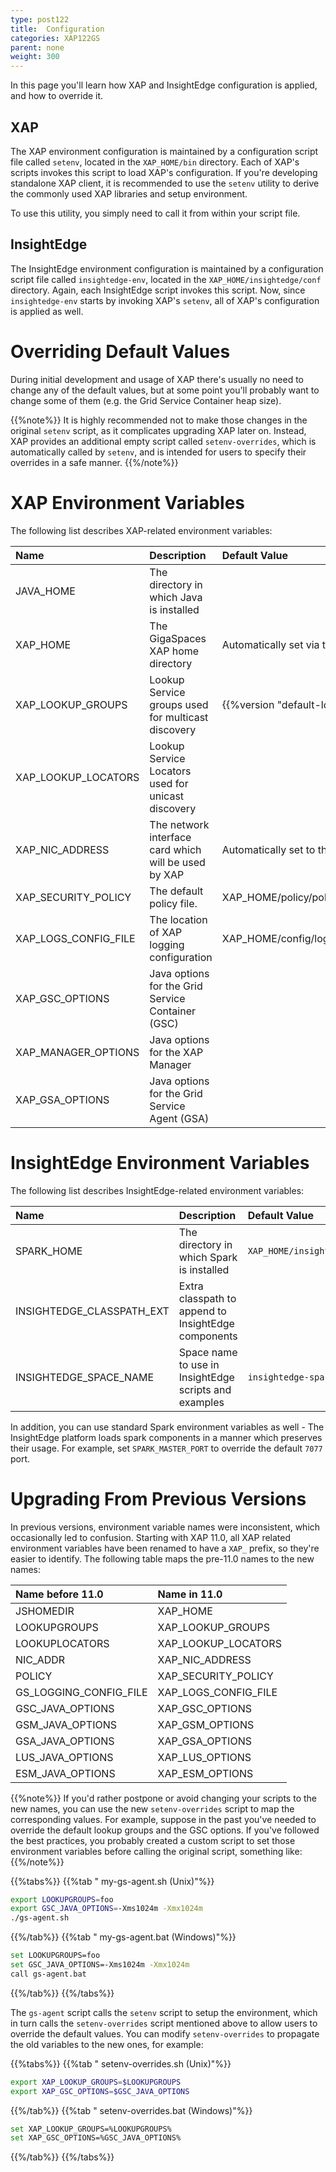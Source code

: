 ```yaml
---
type: post122
title:  Configuration
categories: XAP122GS
parent: none
weight: 300
---
```



In this page you'll learn how XAP and InsightEdge configuration is applied, and how to override it.

## XAP

The XAP environment configuration is maintained by a configuration script file called `setenv`, located in the `XAP_HOME/bin` directory. Each of XAP's scripts invokes this script to load XAP's configuration. If you're developing standalone XAP client, it is recommended to use the `setenv` utility to derive the commonly used XAP libraries and setup environment. 

To use this utility, you simply need to call it from within your script file.

## InsightEdge

The InsightEdge environment configuration is maintained by a configuration script file called `insightedge-env`, located in the `XAP_HOME/insightedge/conf` directory. Again, each InsightEdge script invokes this script. Now, since `insightedge-env` starts by invoking XAP's `setenv`, all of XAP's configuration is applied as well.

# Overriding Default Values

During initial development and usage of XAP there's usually no need to change any of the default values, but at some point you'll probably want to change some of them (e.g. the Grid Service Container heap size). 

{{%note%}}
It is highly recommended not to make those changes in the original `setenv` script, as it complicates upgrading XAP later on. Instead, XAP provides an additional empty script called `setenv-overrides`, which is automatically called by `setenv`, and is intended for users to specify their overrides in a safe manner.
{{%/note%}}

# XAP Environment Variables

The following list describes XAP-related environment variables:

|Name                   |Description                                           |Default Value|
|:----------------------|:-----------------------------------------------------|:------------|
|  JAVA_HOME            | The directory in which Java is installed             | |
|  XAP_HOME             | The GigaSpaces XAP home directory                    | Automatically set via the folder structure |
|  XAP_LOOKUP_GROUPS    | Lookup Service groups used for multicast discovery   | {{%version "default-lookup-group"%}} |
|  XAP_LOOKUP_LOCATORS  | Lookup Service Locators used for unicast discovery   | |
|  XAP_NIC_ADDRESS      | The network interface card which will be used by XAP | Automatically set to the host name |
|  XAP_SECURITY_POLICY  | The default policy file.|XAP_HOME/policy/policy.all  | |
|  XAP_LOGS_CONFIG_FILE | The location of XAP logging configuration            | XAP_HOME/config/log/xap_logging.properties |
|  XAP_GSC_OPTIONS      | Java options for the Grid Service Container (GSC)    | |
|  XAP_MANAGER_OPTIONS  | Java options for the XAP Manager                     | |
|  XAP_GSA_OPTIONS      | Java options for the Grid Service Agent (GSA)        | |

# InsightEdge Environment Variables

The following list describes InsightEdge-related environment variables:

|Name                       |Description                                            |Default Value|
|:--------------------------|:------------------------------------------------------|:------------|
| SPARK_HOME                | The directory in which Spark is installed             | `XAP_HOME/insightedge` |
| INSIGHTEDGE_CLASSPATH_EXT | Extra classpath to append to InsightEdge components   | |
| INSIGHTEDGE_SPACE_NAME    | Space name to use in InsightEdge scripts and examples | `insightedge-space`    |

In addition, you can use standard Spark environment variables as well - The InsightEdge platform loads spark components in a manner which preserves their usage. For example, set `SPARK_MASTER_PORT` to override the default `7077` port.

# Upgrading From Previous Versions

In previous versions, environment variable names were inconsistent, which occasionally led to confusion. Starting with XAP 11.0, all XAP related environment variables have been renamed to have a `XAP_` prefix, so they're easier to identify. The following table maps the pre-11.0 names to the new names:

|Name before 11.0|Name in 11.0|
|:---|:----------|
|  JSHOMEDIR  |  XAP_HOME  |
|  LOOKUPGROUPS  |  XAP_LOOKUP_GROUPS  |
|  LOOKUPLOCATORS  |  XAP_LOOKUP_LOCATORS  |
|  NIC_ADDR  |  XAP_NIC_ADDRESS  |
|  POLICY  |  XAP_SECURITY_POLICY  |
|  GS_LOGGING_CONFIG_FILE  |  XAP_LOGS_CONFIG_FILE  |
|  GSC_JAVA_OPTIONS  |  XAP_GSC_OPTIONS  |
|  GSM_JAVA_OPTIONS  |  XAP_GSM_OPTIONS  |
|  GSA_JAVA_OPTIONS  |  XAP_GSA_OPTIONS  |
|  LUS_JAVA_OPTIONS  |  XAP_LUS_OPTIONS  |
|  ESM_JAVA_OPTIONS  |  XAP_ESM_OPTIONS  |

{{%note%}}
 If you'd rather postpone or avoid changing your scripts to the new names, you can use the new `setenv-overrides` script to map the corresponding values. For example, suppose in the past you've needed to override the default lookup groups and the GSC options. If you've followed the best practices, you probably created a custom script to set those environment variables before calling the original script, something like:
{{%/note%}}


{{%tabs%}}
{{%tab " my-gs-agent.sh (Unix)"%}}
```bash
export LOOKUPGROUPS=foo
export GSC_JAVA_OPTIONS=-Xms1024m -Xmx1024m
./gs-agent.sh
```
{{%/tab%}}
{{%tab " my-gs-agent.bat (Windows)"%}}
```bash
set LOOKUPGROUPS=foo
set GSC_JAVA_OPTIONS=-Xms1024m -Xmx1024m
call gs-agent.bat
```
{{%/tab%}}
{{%/tabs%}}

The `gs-agent` script calls the `setenv` script to setup the environment, which in turn calls the `setenv-overrides` script mentioned above to allow users to override the default values. You can modify `setenv-overrides` to propagate the old variables to the new ones, for example:

{{%tabs%}}
{{%tab " setenv-overrides.sh (Unix)"%}}
```bash
export XAP_LOOKUP_GROUPS=$LOOKUPGROUPS
export XAP_GSC_OPTIONS=$GSC_JAVA_OPTIONS
```
{{%/tab%}}
{{%tab " setenv-overrides.bat (Windows)"%}}
```bash
set XAP_LOOKUP_GROUPS=%LOOKUPGROUPS%
set XAP_GSC_OPTIONS=%GSC_JAVA_OPTIONS%
```
{{%/tab%}}
{{%/tabs%}}
